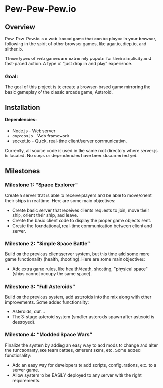 # Pew-Pew-Pew.io

## Overview

Pew-Pew-Pew.io is a web-based game that can be played in your browser, following in the spirit of other browser games, like agar.io, diep.io, and slither.io.

These types of web games are extremely popular for their simplicity and fast-paced action. A type of “just drop in and play” experience.

### Goal:
The goal of this project is to create a browser-based game mirroring the basic gameplay of the classic arcade game, Asteroid.

## Installation

#### Dependencies:
+ Node.js - Web server
+ express.js - Web framework
+ socket.io - Quick, real-time client/server communication.

Currently, all source code is used in the same root directory where server.js is located. No steps or dependencies have been documented yet.

## Milestones

### Milestone 1: "Space Explorer"

Create a server that is able to receive players and be able to move/orient their ships in real time. Here are some main objectives:
+ Create basic server that receives clients requests to join, move their ship, orient their ship, and leave.
+ Create the basic client code to display the proper game objects sent.
+ Create the foundational, real-time communication between client and server.

### Milestone 2: “Simple Space Battle”

Build on the previous client/server system, but this time add some more game functionality (health, shooting). Here are some main objectives:
+ Add extra game rules, like health/death, shooting, "physical space" (ships cannot occupy the same space).

### Milestone 3: “Full Asteroids”

Build on the previous system, add asteroids into the mix along with other improvements. Some added functionality:

+ Asteroids, duh...
+ The 3-stage asteroid system (smaller asteroids spawn after asteroid is destroyed).

### Milestone 4: “Modded Space Wars”

Finalize the system by adding an easy way to add mods to change and alter the functionality, like team battles, different skins, etc. Some added functionality:

+ Add an easy way for developers to add scripts, configurations, etc. to a server game.
+ Allow system to be EASILY deployed to any server with the right requirements.

